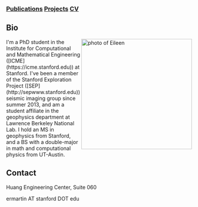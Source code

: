 ### [Publications](/publications)     [Projects](/research)      [CV](/docs/ermartin_CV.pdf)

## Bio

<img src="https://eileenrmartin.github.io/img/eileen.jpg" alt="photo of Eileen" align="right" style="width: 300px;"/>
I'm a PhD student in the Institute for Computational and Mathematical Engineering ([ICME](https://icme.stanford.edu)) at Stanford. I've been a member of the Stanford Exploration Project ([SEP](http://sepwww.stanford.edu)) seismic imaging group since summer 2013, and am a student affiliate in the geophysics department at Lawrence Berkeley National Lab. I hold an MS in geophysics from Stanford, and a BS with a double-major in math and computational physics from UT-Austin.

## Contact
Huang Engineering Center, Suite 060

ermartin AT stanford DOT edu
